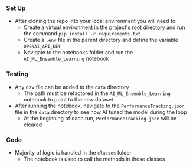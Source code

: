 ### Set Up

* After cloning the repo into your local environment you will need to:
    * Create a virtual environment in the project's root directory and run the command `pip install -r requirements.txt`
    * Create a `.env` file in the parent directory and define the variable `OPENAI_API_KEY`
    * Navigate to the notebooks folder and run the `AI_ML_Ensemble_Learning` notebook

### Testing

* Any csv file can be added to the `data` directory
    * The path must be refactored in the `AI_ML_Ensemble_Learning` notebook to point to the new dataset
* After running the notebook, navigate to the `PerformanceTracking.json` file in the `data` directory to see how AI tuned the model during the loop
  * At the beginning of each run, `PerformanceTracking.json` will be cleared

### Code

* Majority of logic is handled in the `classes` folder
    * The notebook is used to call the methods in these classes